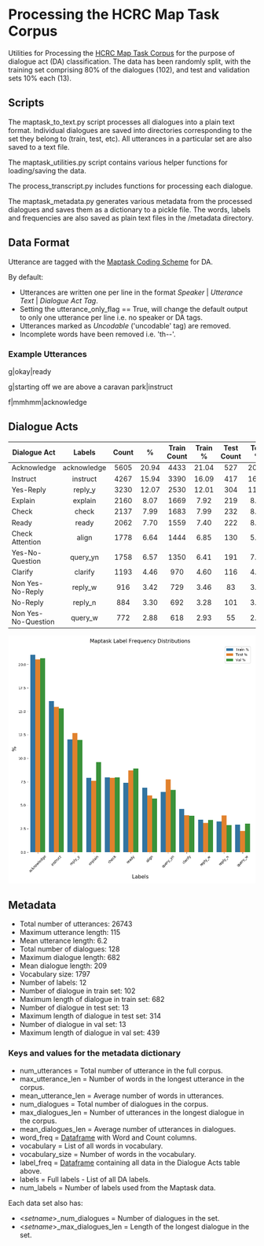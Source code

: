 # Processing the HCRC Map Task Corpus
Utilities for Processing the [HCRC Map Task Corpus](http://groups.inf.ed.ac.uk/maptask/)
for the purpose of dialogue act (DA) classification.
The data has been randomly split, with the training set comprising 80% of the dialogues (102), and test and validation
sets 10% each (13).

## Scripts
The maptask_to_text.py script processes all dialogues into a plain text format.
Individual dialogues are saved into directories corresponding to the set they belong to (train, test, etc).
All utterances in a particular set are also saved to a text file.

The maptask_utilities.py script contains various helper functions for loading/saving the data.
 
The process_transcript.py includes functions for processing each dialogue.

The maptask_metadata.py generates various metadata from the processed dialogues and saves them as a dictionary to a pickle file.
The words, labels and frequencies are also saved as plain text files in the /metadata directory.

## Data Format
Utterance are tagged with the [Maptask Coding Scheme](http://groups.inf.ed.ac.uk/maptask/interface/expl.html) for DA.

By default:
- Utterances are written one per line in the format *Speaker* | *Utterance Text* | *Dialogue Act Tag*.
- Setting the utterance_only_flag == True, will change the default output to only one utterance per line i.e. no speaker or DA tags.
- Utterances marked as *Uncodable* ('uncodable' tag) are removed.
- Incomplete words have been removed i.e. 'th--'.

### Example Utterances
g|okay|ready

g|starting off we are above a caravan park|instruct

f|mmhmm|acknowledge

## Dialogue Acts
Dialogue Act                   |        Labels        |  Count   |    %     |   Train Count   | Train %  |   Test Count    |  Test %  |    Val Count    |  Val %  
--- | :---: | :---: | :---: | :---: | :---: | :---: | :---: | :---: | :---:
Acknowledge                    |     acknowledge      |   5605   |  20.94   |      4433       |  21.04   |       527       |  20.29   |       645       |  20.82  
Instruct                       |       instruct       |   4267   |  15.94   |      3390       |  16.09   |       417       |  16.06   |       460       |  14.85  
Yes-Reply                      |       reply_y        |   3230   |  12.07   |      2530       |  12.01   |       304       |  11.71   |       396       |  12.78  
Explain                        |       explain        |   2160   |   8.07   |      1669       |   7.92   |       219       |   8.43   |       272       |   8.78  
Check                          |        check         |   2137   |   7.99   |      1683       |   7.99   |       232       |   8.93   |       222       |   7.17  
Ready                          |        ready         |   2062   |   7.70   |      1559       |   7.40   |       222       |   8.55   |       281       |   9.07  
Check Attention                |        align         |   1778   |   6.64   |      1444       |   6.85   |       130       |   5.01   |       204       |   6.58  
Yes-No-Question                |       query_yn       |   1758   |   6.57   |      1350       |   6.41   |       191       |   7.35   |       217       |   7.00  
Clarify                        |       clarify        |   1193   |   4.46   |       970       |   4.60   |       116       |   4.47   |       107       |   3.45  
Non Yes-No-Reply               |       reply_w        |   916    |   3.42   |       729       |   3.46   |       83        |   3.20   |       104       |   3.36  
No-Reply                       |       reply_n        |   884    |   3.30   |       692       |   3.28   |       101       |   3.89   |       91        |   2.94  
Non Yes-No-Question            |       query_w        |   772    |   2.88   |       618       |   2.93   |       55        |   2.12   |       99        |   3.20  

![Label Frequencies](maptask_data/metadata/Maptask%20Label%20Frequency%20Distributions.png)

## Metadata
- Total number of utterances:  26743
- Maximum utterance length:  115
- Mean utterance length: 6.2
- Total number of dialogues: 128
- Maximum dialogue length: 682
- Mean dialogue length: 209
- Vocabulary size: 1797
- Number of labels: 12
- Number of dialogue in train set: 102
- Maximum length of dialogue in train set: 682
- Number of dialogue in test set: 13
- Maximum length of dialogue in test set: 314
- Number of dialogue in val set: 13
- Maximum length of dialogue in val set: 439

### Keys and values for the metadata dictionary
- num_utterances = Total number of utterance in the full corpus.
- max_utterance_len = Number of words in the longest utterance in the corpus.
- mean_utterance_len = Average number of words in utterances.
- num_dialogues = Total number of dialogues in the corpus.
- max_dialogues_len = Number of utterances in the longest dialogue in the corpus.
- mean_dialogues_len = Average number of utterances in dialogues.
- word_freq = [Dataframe](https://pandas.pydata.org/pandas-docs/stable/reference/api/pandas.DataFrame.html) with Word and Count columns.
- vocabulary = List of all words in vocabulary.
- vocabulary_size = Number of words in the vocabulary.
- label_freq = [Dataframe](https://pandas.pydata.org/pandas-docs/stable/reference/api/pandas.DataFrame.html) containing all data in the Dialogue Acts table above.
- labels = Full labels - List of all DA labels.
- num_labels = Number of labels used from the Maptask data.

Each data set also has:
- <*setname*>_num_dialogues = Number of dialogues in the set.
- <*setname*>_max_dialogues_len = Length of the longest dialogue in the set.